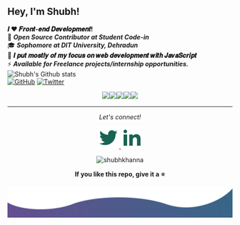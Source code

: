 ## Hey, I'm Shubh! <br>

**𝑰 ❤️ 𝑭𝒓𝒐𝒏𝒕-𝒆𝒏𝒅 𝑫𝒆𝒗𝒆𝒍𝒐𝒑𝒎𝒆𝒏𝒕!**<br>
🔭 **_Open Source Contributor at Student Code-in_**<br>
:mortar_board: **_Sophomore at DIT University, Dehradun_**<br>
:vulcan_salute: **𝑰 𝒑𝒖𝒕 𝒎𝒐𝒔𝒕𝒍𝒚 𝒐𝒇 𝒎𝒚 𝒇𝒐𝒄𝒖𝒔 𝒐𝒏 𝒘𝒆𝒃 𝒅𝒆𝒗𝒆𝒍𝒐𝒑𝒎𝒆𝒏𝒕 𝒘𝒊𝒕𝒉
𝑱𝒂𝒗𝒂𝑺𝒄𝒓𝒊𝒑𝒕**<br>
⚡ **_Available for Freelance projects/internship opportunities._**<br>
![Shubh's Github
stats](https://github-readme-stats.vercel.app/api?username=shubhkhanna&show_icons=true&hide="stars"&hide_border=true&icon_color=E80000)<br>
<a href="https://github.com/shubhkhanna"><img alt="GitHub"
        src="https://img.shields.io/badge/dynamic/json?logo=github&label=GitHub+Followers&labelColor=282c34&color=181717&query=%24.data.totalSubs&url=https%3A%2F%2Fapi.spencerwoo.com%2Fsubstats%2F%3Fsource%3Dgithub%26queryKey%3Dshubhkhanna&longCache=true" /></a>
<a href="https://twitter.com/khannashubh04"><img alt="Twitter"
        src="https://img.shields.io/badge/dynamic/json?logo=twitter&label=Twitter+Followers&labelColor=282c34&color=181717&query=%24.data.totalSubs&url=https%3A%2F%2Fapi.spencerwoo.com%2Fsubstats%2F%3Fsource%3Dtwitter%26queryKey%3Dkhannashubh04&longCache=true" /></a>
<p align="center">
    <img src="https://media3.giphy.com/media/ln7z2eWriiQAllfVcn/200w.webp" width="100"><img
        src="https://i.giphy.com/media/LMt9638dO8dftAjtco/200.webp" width="100"><img
        src="https://i.giphy.com/media/eNAsjO55tPbgaor7ma/200w.webp" width="100"><img
        src="https://i.giphy.com/media/KzJkzjggfGN5Py6nkT/200.webp" width="100"><img
        src="https://i.giphy.com/media/IdyAQJVN2kVPNUrojM/200.webp" width="100">
</p>
<hr>
<p align="center">
    <i>Let's connect!</i>
<p align="center">
    <a href="https://twitter.com/khannashubh04" alt="Twitter">
        <img src="https://github.com/shubhkhanna/shubhkhanna/blob/master/assets/twitter-fill.svg" alt="">
    </a>
    <a href="https://www.linkedin.com/in/khannashubh/" alt="Linkedin">
        <img src="https://github.com/shubhkhanna/shubhkhanna/blob/master/assets/linkedin-fill.svg" alt="">
    </a>
</p>
<p align="center"> <img src="https://komarev.com/ghpvc/?username=shubhkhanna" alt="shubhkhanna" /> </p>
<p align="center">
    <b> If you like this repo, give it a ⭐️</b>
</p>
</p>
<img src="https://github.com/shubhkhanna/shubhkhanna/blob/master/assets/bottom.svg" alt="">
